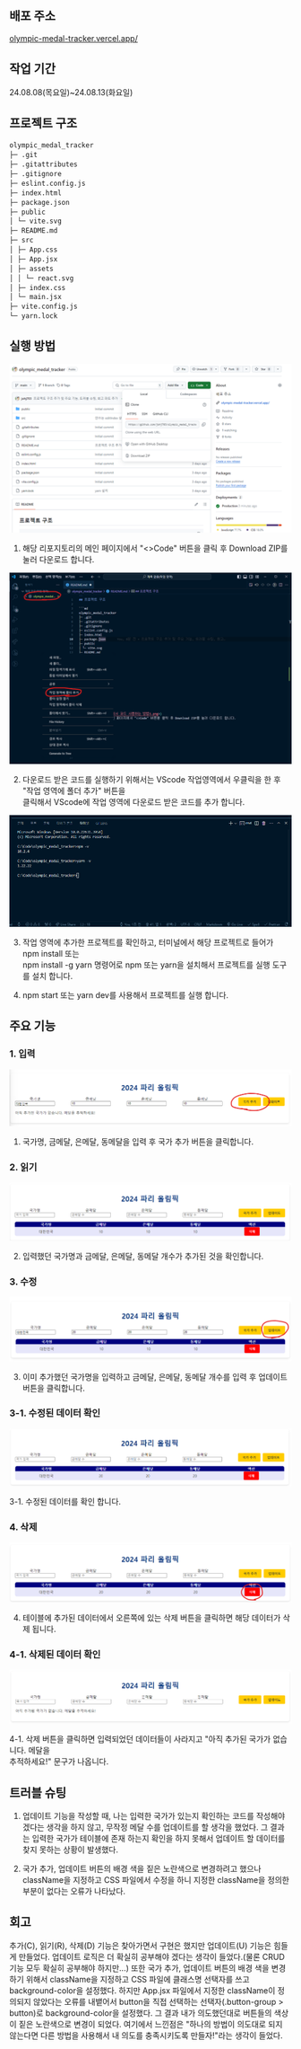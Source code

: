 ## 배포 주소

[olympic-medal-tracker.vercel.app/](https://olympic-medal-tracker.vercel.app/)

## 작업 기간

24.08.08(목요일)~24.08.13(화요일)

## 프로젝트 구조

```md
olympic_medal_tracker
├─ .git
├─ .gitattributes
├─ .gitignore
├─ eslint.config.js
├─ index.html
├─ package.json
├─ public
│ └─ vite.svg
├─ README.md
├─ src
│ ├─ App.css
│ ├─ App.jsx
│ ├─ assets
│ │ └─ react.svg
│ ├─ index.css
│ └─ main.jsx
├─ vite.config.js
└─ yarn.lock
```

## 실행 방법

![alt text](<asset/깃허브에서 코드 사용하는 방법1.png>)

1. 해당 리포지토리의 메인 페이지에서 "<>Code" 버튼을 클릭 후 Download ZIP를 눌러 다운로드 합니다.

![alt text](<asset/깃허브에서 코드 사용하는 방법2.png>)

2. 다운로드 받은 코드를 실행하기 위해서는 VScode 작업영역에서 우클릭을 한 후 "작업 영역에 폴더 추가" 버튼을  
   클릭해서 VScode에 작업 영역에 다운로드 받은 코드를 추가 합니다.

![alt text](<asset/깃허브에서 코드 사용하는 방법3.png>)

3. 작업 영역에 추가한 프로젝트를 확인하고, 터미널에서 해당 프로젝트로 들어가 npm install 또는  
   npm install -g yarn 명령어로 npm 또는 yarn을 설치해서 프로젝트를 실행 도구를 설치 합니다.

4. npm start 또는 yarn dev를 사용해서 프로젝트를 실행 합니다.

## 주요 기능

### 1. 입력

![alt text](<asset/올림픽 프로젝트 주요기능1.png>)

1. 국가명, 금메달, 은메달, 동메달을 입력 후 국가 추가 버튼을 클릭합니다.

### 2. 읽기

![alt text](<asset/올림픽 프로젝트 주요기능2.png>)

2. 입력했던 국가명과 금메달, 은메달, 동메달 개수가 추가된 것을 확인합니다.

### 3. 수정

![alt text](<asset/올림픽 프로젝트 주요기능3.png>)

3. 이미 추가했던 국가명을 입력하고 금메달, 은메달, 동메달 개수를 입력 후 업데이트 버튼을 클릭합니다.

### 3-1. 수정된 데이터 확인

![alt text](<asset/올림픽 프로젝트 주요기능3-1.png>)

3-1. 수정된 데이터를 확인 합니다.

### 4. 삭제

![alt text](<asset/올림픽 프로젝트 주요기능4.png>)

4. 테이블에 추가된 데이터에서 오른쪽에 있는 삭제 버튼을 클릭하면 해당 데이터가 삭제 됩니다.

### 4-1. 삭제된 데이터 확인

![alt text](<asset/올림픽 프로젝트 주요기능4-1.png>)

4-1. 삭제 버튼을 클릭하면 입력되었던 데이터들이 사라지고 "아직 추가된 국가가 없습니다. 메달을  
 추적하세요!" 문구가 나옵니다.

## 트러블 슈팅

1. 업데이트 기능을 작성할 때, 나는 입력한 국가가 있는지 확인하는 코드를 작성해야겠다는 생각을
   하지 않고, 무작정 메달 수를 업데이트를 할 생각을 했었다. 그 결과는 입력한 국가가 테이블에 존재
   하는지 확인을 하지 못해서 업데이트 할 데이터를 찾지 못하는 상황이 발생했다.

2. 국가 추가, 업데이트 버튼의 배경 색을 짙은 노란색으로 변경하려고 했으나 className을 지정하고
   CSS 파일에서 수정을 하니 지정한 className을 정의한 부분이 없다는 오류가 나타났다.

## 회고

 추가(C), 읽기(R), 삭제(D) 기능은 찾아가면서 구현은 했지만 업데이트(U) 기능은 힘들게 만들었다.
업데이트 로직은 더 확실히 공부해야 겠다는 생각이 들었다.(물론 CRUD 기능 모두 확실히 공부해야
하지만...) 또한 국가 추가, 업데이트 버튼의 배경 색을 변경하기 위해서 className을 지정하고 CSS 파일에 클래스명
선택자를 쓰고 background-color을 설정했다.
 하지만 App.jsx 파일에서 지정한 className이 정의되지 않았다는 오류를 내뱉어서 button을 직접 선택하는 
선택자(.button-group > button)로 background-color을 설정했다. 그 결과 내가 의도했던대로 버튼들의 
색상이 짙은 노란색으로 변경이 되었다. 여기에서 느낀점은 "하나의 방법이 의도대로 되지 않는다면 다른 
방법을 사용해서 내 의도를 충족시키도록 만들자!"라는 생각이 들었다.
